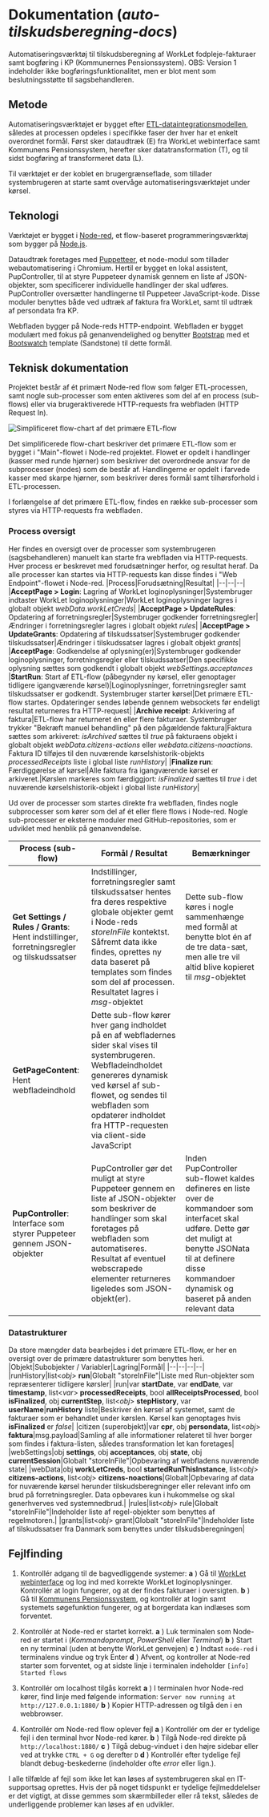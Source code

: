 # Dokumentation (*auto-tilskudsberegning-docs*)
Automatiseringsværktøj til tilskudsberegning af WorkLet fodpleje-fakturaer samt bogføring i KP (Kommunernes Pensionssystem). OBS: Version 1 indeholder ikke bogføringsfunktionalitet, men er blot ment som beslutningsstøtte til sagsbehandleren.

## Metode
Automatiseringsværktøjet er bygget efter [ETL-dataintegrationsmodellen](https://en.wikipedia.org/wiki/Extract,_transform,_load), således at processen opdeles i specifikke faser der hver har et enkelt overordnet formål. Først sker dataudtræk (E) fra WorkLet webinterface samt Kommunens Pensionssystem, herefter sker datatransformation (T), og til sidst bogføring af transformeret data (L). 

Til værktøjet er der koblet en brugergrænseflade, som tillader systembrugeren at starte samt overvåge automatiseringsværktøjet under kørsel. 

## Teknologi
Værktøjet er bygget i [Node-red](https://nodered.org/), et flow-baseret programmeringsværktøj som bygger på [Node.js](https://nodejs.org/en/about/). 

Dataudtræk foretages med [Puppetteer](https://developer.chrome.com/docs/puppeteer/), et node-modul som tillader webautomatisering i Chromium. Hertil er bygget en lokal assistent, PupController, til at styre Puppeteer dynamisk gennem en liste af JSON-objekter, som specificerer individuelle handlinger der skal udføres. PupController oversætter handlingerne til Puppeteer JavaScript-kode. Disse moduler benyttes både ved udtræk af faktura fra WorkLet, samt til udtræk af persondata fra KP.

Webfladen bygger på Node-reds HTTP-endpoint. Webfladen er bygget modulært med fokus på genanvendelighed og benytter [Bootstrap](https://getbootstrap.com/) med et [Bootswatch](https://bootswatch.com/) template (Sandstone) til dette formål.

## Teknisk dokumentation
Projektet består af ét primært Node-red flow som følger ETL-processen, samt nogle sub-processer som enten aktiveres som del af en process (sub-flows) eller via brugeraktiverede HTTP-requests fra webfladen (HTTP Request In).

![Simplificeret flow-chart af det primære ETL-flow](https://i.imgur.com/2kmSSyf.png)

Det simplificerede flow-chart beskriver det primære ETL-flow som er bygget i "Main"-flowet i Node-red projektet. Flowet er opdelt i handlinger (kasser med runde hjørner) som beskriver det overordnede ansvar for de subprocesser (nodes) som de består af. Handlingerne er opdelt i farvede kasser med skarpe hjørner, som beskriver deres formål samt tilhørsforhold i ETL-processen.

I forlængelse af det primære ETL-flow, findes en række sub-processer som styres via HTTP-requests fra webfladen. 

### Process oversigt
Her findes en oversigt over de processer som systembrugeren (sagsbehandleren) manuelt kan starte fra webfladen via HTTP-requests. Hver process er beskrevet med forudsætninger herfor, og resultat heraf. Da alle processer kan startes via HTTP-requests kan disse findes i "Web Endpoint"-flowet i Node-red.
|Process|Forudsætning|Resultat|
|--|--|--|
|**AcceptPage > Login**: Lagring af WorkLet loginoplysninger|Systembruger indtaster WorkLet loginoplysninger|WorkLet loginoplysninger lagres i globalt objekt *webData.workLetCreds*|
|**AcceptPage > UpdateRules**: Opdatering af forretningsregler|Systembruger godkender forretningsregler|Ændringer i forretningsregler lagres i globalt objekt *rules*|
|**AcceptPage > UpdateGrants**: Opdatering af tilskudssatser|Systembruger godkender tilskudssatser|Ændringer i tilskudssatser lagres i globalt objekt *grants*|
|**AcceptPage**: Godkendelse af oplysning(er)|Systembruger godkender loginoplysninger, forretningsregler eller tilskudssatser|Den specifikke oplysning sættes som godkendt i globalt objekt *webSettings.acceptances*
|**StartRun**: Start af ETL-flow (påbegynder ny kørsel, eller genoptager tidligere igangværende kørsel)|Loginoplysninger, forretningsregler samt tilskudssatser er godkendt. Systembruger starter kørsel|Det primære ETL-flow startes. Opdateringer sendes løbende gennem websockets før endeligt resultat returneres fra HTTP-request|
|**Archive receipt**: Arkivering af faktura|ETL-flow har returneret én eller flere fakturaer. Systembruger trykker "Bekræft manuel behandling" på den pågældende faktura|Faktura sættes som arkiveret: *isArchived* sættes til *true* på fakturaens objekt i globalt objekt *webData.citizens-actions* eller *webdata.citizens-noactions*. Faktura ID tilføjes til den nuværende kørselshistorik-objekts *processedReceipts* liste i global liste *runHistory*|
|**Finalize run**: Færdiggørelse af kørsel|Alle faktura fra igangværende kørsel er arkiveret.|Kørslen markeres som færdiggjort: *isFinalized* sættes til *true* i det nuværende kørselshistorik-objekt i global liste *runHistory*|

Ud over de processer som startes direkte fra webfladen, findes nogle subprocesser som kører som del af ét eller flere flows i Node-red. Nogle sub-processer er eksterne moduler med GitHub-repositories, som er udviklet med henblik på genanvendelse.
 
|Process (sub-flow)|Formål / Resultat|Bemærkninger|
|--|--|--|
|**Get Settings / Rules / Grants**: Hent indstillinger, forretningsregler og tilskudssatser|Indstillinger, forretningsregler samt tilskudssatser hentes fra deres respektive globale objekter gemt i Node-reds *storeInFile* kontektst. Såfremt data ikke findes, oprettes ny data baseret på templates som findes som del af processen. Resultatet lagres i *msg*-objektet|Dette sub-flow køres i nogle sammenhænge med formål at benytte blot én af de tre data-sæt, men alle tre vil altid blive kopieret til *msg*-objektet
|**GetPageContent**: Hent webfladeindhold|Dette sub-flow kører hver gang indholdet på en af webfladernes sider skal vises til systembrugeren. Webfladeindholdet genereres dynamisk ved kørsel af sub-flowet, og sendes til webfladen som opdaterer indholdet fra HTTP-requesten via client-side JavaScript||
|**PupController**: Interface som styrer Puppeteer gennem JSON-objekter|PupController gør det muligt at styre Puppeteer gennem en liste af JSON-objekter som beskriver de handlinger som skal foretages på webfladen som automatiseres. Resultat af eventuel webscrapede elementer returneres ligeledes som JSON-objekt(er).|Inden PupController sub-flowet kaldes defineres en liste over de kommandoer som interfacet skal udføre. Dette gør det muligt at benytte JSONata til at definere disse kommandoer dynamisk og baseret på anden relevant data|

### Datastrukturer

Da store mængder data bearbejdes i det primære ETL-flow, er her en oversigt over de primære datastrukturer som benyttes heri. 
|Objekt|Subobjekter / Variabler|Lagring|Formål|
|--|--|--|--|
|runHistory|list<*obj*> **run**|Globalt "storeInFile"|Liste med Run-objekter som repræsenterer tidligere kørsler|
|run|var **startDate**, var **endDate**, var **timestamp**, list<*var*> **processedReceipts**, bool **allReceiptsProcessed**, bool **isFinalized**, obj **currentStep**, list<*obj*> **stepHistory**, var **userName**|**runHistory** liste|Beskriver én kørsel af systemet, samt de fakturaer som er behandlet under kørslen. Kørsel kan genoptages hvis **isFinalized** er *false*|
|citizen (superobjekt)|var **cpr**, obj **persondata**, list<*obj*> **faktura**|msg.payload|Samling af alle informationer relateret til hver borger som findes i faktura-listen, således transformation let kan foretages|
|webSettings|obj **settings**, obj **acceptances**, obj **state**, obj **currentSession**|Globalt "storeInFile"|Opbevaring af webfladens nuværende state|
|webData|obj **workLetCreds**, bool **startedRunThisInstance**, list<*obj*> **citizens-actions**, list<*obj*> **citizens-noactions**|Globalt|Opbevaring af data for nuværende kørsel herunder tilskudsberegninger eller relevant info om brud på forretningsregler. Data opbevares kun i hukommelse og skal generhverves ved systemnedbrud.|
|rules|list<*obj*> rule|Globalt "storeInFile"|Indeholder liste af regel-objekter som benyttes af regelmotoren.|
|grants|list<*obj*> grant|Globalt "storeInFile"|Indeholder liste af tilskudssatser fra Danmark som benyttes under tilskudsberegningen|


## Fejlfinding

1. Kontrollér adgang til de bagvedliggende systemer:
	**a** ) Gå til [WorkLet webinterface](https://workletnew.snapp.dk/) og log ind med korrekte WorkLet loginoplysninger. Kontrollér at login fungerer, og at der findes fakturaer i oversigten.
	**b** ) Gå til [Kommunens Pensionssystem](https://fagsystem.kommunernespensionssystem.dk/spk-fagsystem/), og kontrollér at login samt systemets søgefunktion fungerer, og at borgerdata kan indlæses som forventet.
	
2. Kontrollér at Node-red er startet korrekt.
	**a** ) Luk terminalen som Node-red er startet i (*Kommandoprompt*, *PowerShell* eller *Terminal*) 
	**b** ) Start en ny terminal (uden at benytte WorkLet genvejen)
	**c** ) Indtast `node-red` i terminalens vindue og tryk Enter
	**d** ) Afvent, og kontroller at Node-red starter som forventet, og at sidste linje i terminalen indeholder `[info] Started flows`

3. Kontrollér om localhost tilgås korrekt
	**a** ) I terminalen hvor Node-red kører, find linje med følgende information:
	`Server now running at http://127.0.0.1:1880/`
	**b** ) Kopier HTTP-adressen og tilgå den i en webbrowser.

4. Kontrollér om Node-red flow oplever fejl
	**a** ) Kontrollér om der er tydelige fejl i den terminal hvor Node-red kører.
	**b** ) Tilgå Node-red direkte på `http://localhost:1880/`
	**c** ) Tilgå debug-vinduet i den højre sidebar eller ved at trykke `CTRL + G` og derefter `D`
	**d** ) Kontrollér efter tydelige fejl blandt debug-beskederne (indeholder ofte *error* eller lign.).

I alle tilfælde af fejl som ikke let kan løses af systembrugeren skal en IT-supportsag oprettes. Hvis der på noget tidspunkt er tydelige fejlmeddelelser er det vigtigt, at disse gemmes som skærmbilleder eller rå tekst, således de underliggende problemer kan løses af en udvikler.
